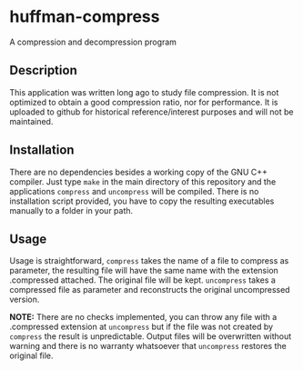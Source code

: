 # huffman-compress
A compression and decompression program

## Description
This application was written long ago to study file compression. It is not optimized to obtain a good compression ratio, nor for performance. It is uploaded to github for historical reference/interest purposes and will not be maintained.

## Installation
There are no dependencies besides a working copy of the GNU C++ compiler. Just type `make` in the main directory of this repository and the applications `compress` and `uncompress` will be compiled.
There is no installation script provided, you have to copy the resulting executables manually to a folder in your path.

## Usage
Usage is straightforward, `compress` takes the name of a file to compress as parameter, the resulting file will have the same name with the extension .compressed attached. The original file will be kept. `uncompress` takes a compressed file as parameter and reconstructs the original uncompressed version.

**NOTE:** There are no checks implemented, you can throw any file with a .compressed extension at `uncompress` but if the file was not created by `compress` the result is unpredictable. Output files will be overwritten without warning and there is no warranty whatsoever that `uncompress` restores the original file.

